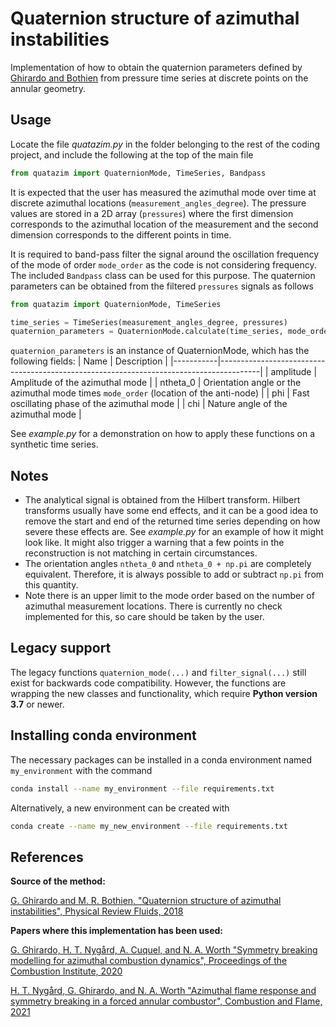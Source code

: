 # Quaternion structure of azimuthal instabilities

Implementation of how to obtain the quaternion parameters defined by [Ghirardo and Bothien](https://www.researchgate.net/publication/327755288_Quaternion_structure_of_azimuthal_instabilities "ResearchGate") from pressure time series at discrete points on the annular geometry.


## Usage
Locate the file *quatazim.py* in the folder belonging to the rest of the coding project, and include the following at the top of the main file
```python
from quatazim import QuaternionMode, TimeSeries, Bandpass
```
It is expected that the user has measured the azimuthal mode over time at discrete azimuthal locations (`measurement_angles_degree`). The pressure values are stored in a 2D array (`pressures`) where the first dimension corresponds to the azimuthal location of the measurement and the second dimension corresponds to the different points in time.

It is required to band-pass filter the signal around the oscillation frequency of the mode of order `mode_order` as the code is not considering frequency. The included `Bandpass` class can be used for this purpose. The quaternion parameters can be obtained from the filtered `pressures` signals as follows
```python
from quatazim import QuaternionMode, TimeSeries

time_series = TimeSeries(measurement_angles_degree, pressures)
quaternion_parameters = QuaternionMode.calculate(time_series, mode_order)
``` 

`quaternion_parameters` is an instance of QuaternionMode, which has the following fields:
| Name      | Description                                                                            |
|-----------|----------------------------------------------------------------------------------------|
| amplitude | Amplitude of the azimuthal mode                                                        |
| ntheta_0  | Orientation angle or the azimuthal mode times `mode_order` (location of the anti-node) | 
| phi       | Fast oscillating phase of the azimuthal mode                                           |
| chi       | Nature angle of the azimuthal mode                                                     |


See *example.py* for a demonstration on how to apply these functions on a synthetic time series.

## Notes
- The analytical signal is obtained from the Hilbert transform. Hilbert transforms usually have some end effects, and it can be a good idea to remove the start and end of the returned time series depending on how severe these effects are. See *example.py* for an example of how it might look like. It might also trigger a warning that a few points in the reconstruction is not matching in certain circumstances.
- The orientation angles `ntheta_0` and `ntheta_0 + np.pi` are completely equivalent. Therefore, it is always possible to add or subtract `np.pi` from this quantity.
- Note there is an upper limit to the mode order based on the number of azimuthal measurement locations. There is currently no check implemented for this, so care should be taken by the user.

## Legacy support

The legacy functions `quaternion_mode(...)` and `filter_signal(...)` still exist for backwards code compatibility.
However, the functions are wrapping the new classes and functionality, which require **Python version 3.7** or newer.

## Installing conda environment

The necessary packages can be installed in a conda environment named `my_environment` with the command
```bash
conda install --name my_environment --file requirements.txt
```

Alternatively, a new environment can be created with
```bash
conda create --name my_new_environment --file requirements.txt
```

## References
**Source of the method:**

[G. Ghirardo and M. R. Bothien, "Quaternion structure of azimuthal instabilities", Physical Review Fluids, 2018](https://www.researchgate.net/publication/327755288_Quaternion_structure_of_azimuthal_instabilities "ResearchGate")

**Papers where this implementation has been used:**

[G. Ghirardo, H. T. Nygård, A. Cuquel, and N. A. Worth "Symmetry breaking modelling for azimuthal combustion dynamics", Proceedings of the Combustion Institute, 2020](https://www.sciencedirect.com/science/article/pii/S1540748920300183 "Elsevier ScienceDirect  (Open access)")

[H. T. Nygård, G. Ghirardo, and N. A. Worth "Azimuthal flame response and symmetry breaking in a forced annular combustor", Combustion and Flame, 2021](https://www.sciencedirect.com/science/article/pii/S0010218021003084 "Elsevier ScienceDirect  (Open access)")